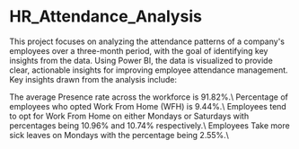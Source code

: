 # HR_Attendance_Analysis
This project focuses on analyzing the attendance patterns of a company's employees over a three-month period, with the goal of identifying key insights from the data. Using Power BI, the data is visualized to provide clear, actionable insights for improving employee attendance management.
Key insights drawn from the analysis include:

The average Presence rate across the workforce is 91.82%.\\
Percentage of employees who opted Work From Home (WFH) is 9.44%.\\
Employees tend to opt for Work From Home on either Mondays or Saturdays with percentages being 10.96% and 10.74% respectively.\\
Employees Take more sick leaves on Mondays with the percentage being 2.55%.\\
